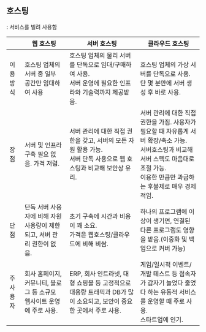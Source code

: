 ## 호스팅

: 서비스를 빌려 사용함



|           | 웹 호스팅                                                    | 서버 호스팅                                                  | 클라우드 호스팅                                              |
| --------- | ------------------------------------------------------------ | ------------------------------------------------------------ | ------------------------------------------------------------ |
| 이용방식  | 호스팅 업체의 서버 중 일부 공간만 임대하여 사용              | 호스팅 업체의 물리 서버를 단독으로 임대/구매하여 사용. <br />서버 운영에 필요한 인프라와 기술력까지 제공받음. | 호스팅 업체의 가상 서버를 단독으로 사용.  <br />단 몇 분만에 서버 생성 후 바로 사용. |
| 장점      | 서버 및 인프라 구축 필요 없음. 가격 저렴.                    | 서버 관리에 대한 직접 권한을 갖고, 서버의 모든 자원 활용 가능. <br />서버 단독 사용으로 웹 호스팅과 비교해 보안상 유리. | 서버 관리에 대한 직접 권한을 가짐. 사용자가 필요할 때 자유롭게 서버 확장/축소 가능. <br />서버호스팅과 비교해 서버 스펙도 마음대로 조절 가능. <br />이용한 만큼만 과금하는 후불제로 매우 경제적임. |
| 단점      | 단독 서버 사용자에 비해 자원 사용량이 제한되고, 서버 관리 권한이 없음. | 초기 구축에 시간과 비용이 꽤 소요. <br />가격은 웹호스팅/클라우드에 비해 비쌈. | 하나의 프로그램에 이상이 생기면, 연결된 다른 프로그램도 영향을 받음.(이중화 및 백업으로 커버 가능) |
| 주 사용자 | 회사 홈페이지, 커뮤니티, 블로그 등 소규모 웹사이트 운영에 주로 사용. | ERP, 회사 인트라넷, 대형 쇼핑몰 등 고정적으로 대용량 트래픽과 DB가 많이 소요되고, 보안이 중요한 곳에서 주로 사용. | 게임/일시적 이벤트/개발 테스트 등 접속자가 갑자기 늘었다 줄었다 하는 유동적 서비스를 운영할 때 주로 사용. <br />스타트업에 인기. |


